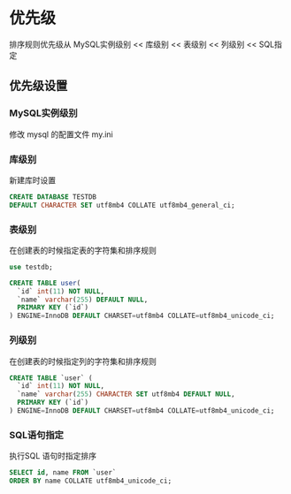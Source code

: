 # 优先级
排序规则优先级从
MySQL实例级别 <<  库级别 <<  表级别 << 列级别 << SQL指定

## 优先级设置
###  MySQL实例级别

修改 mysql 的配置文件 my.ini

### 库级别
新建库时设置
```sql
CREATE DATABASE TESTDB 
DEFAULT CHARACTER SET utf8mb4 COLLATE utf8mb4_general_ci;
```

### 表级别
在创建表的时候指定表的字符集和排序规则

```sql
use testdb;

CREATE TABLE user(
  `id` int(11) NOT NULL,
  `name` varchar(255) DEFAULT NULL,
  PRIMARY KEY (`id`)
) ENGINE=InnoDB DEFAULT CHARSET=utf8mb4 COLLATE=utf8mb4_unicode_ci;

```


### 列级别
在创建表的时候指定列的字符集和排序规则
```sql
CREATE TABLE `user` (
  `id` int(11) NOT NULL,
  `name` varchar(255) CHARACTER SET utf8mb4 DEFAULT NULL,
  PRIMARY KEY (`id`)
) ENGINE=InnoDB DEFAULT CHARSET=utf8mb4 COLLATE=utf8mb4_unicode_ci;
```

### SQL语句指定
执行SQL 语句时指定排序
```sql
SELECT id, name FROM `user` 
ORDER BY name COLLATE utf8mb4_unicode_ci;
```